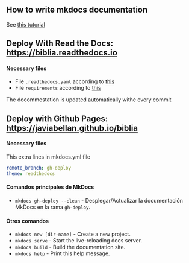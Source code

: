 ## How to write mkdocs documentation

See [this tutorial](https://www.mkdocs.org/user-guide/writing-your-docs/)


## Deploy With Read the Docs: https://biblia.readthedocs.io

#### Necessary files

- File `.readthedocs.yaml` according to [this](https://docs.readthedocs.io/en/stable/config-file/v2.html)
- File `requirements` according to [this](https://github.com/mkdocs/mkdocs/issues/2799)

The docommestation is updated automatically withe every commit

## Deploy with Github Pages: https://javiabellan.github.io/biblia

#### Necessary files

This extra lines in mkdocs.yml file
```yaml
remote_branch: gh-deploy
theme: readthedocs
```

#### Comandos principales de MkDocs

- `mkdocs gh-deploy --clean` - Desplegar/Actualizar la documentación MkDocs en la rama `gh-deploy`.

#### Otros comandos

- `mkdocs new [dir-name]` - Create a new project.
- `mkdocs serve` - Start the live-reloading docs server.
- `mkdocs build` - Build the documentation site.
- `mkdocs help` - Print this help message.
